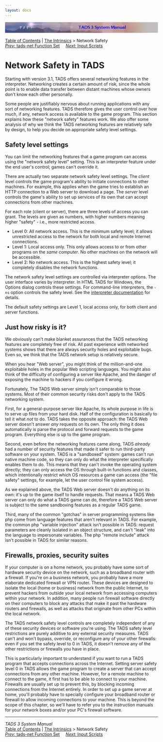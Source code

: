 ```yaml
---
layout: docs
---
```



<img src="topbar.jpg" data-border="0" />





<a href="toc.html" class="nav">Table of Contents</a> \|
<a href="builtins.html" class="nav">The Intrinsics</a> \> Network
Safety  
<span class="navnp"><a href="tadsnet.html" class="nav"><em>Prev:</em> tads-net Function
Set</a>    
<a href="scripts.html" class="nav"><em>Next:</em> Input Scripts</a>    
</span>





# Network Safety in TADS

Starting with version 3.1, TADS offers several networking features in
the interpreter. Networking creates a certain amount of risk, since the
whole point is to enable data transfer between distant machines whose
owners don't know each other personally.

Some people are justifiably nervous about running applications with any
sort of networking features. TADS therefore gives the user control over
how much, if any, network access is available to the game program. This
section explains how these "network safety" features work. We also offer
some analysis of why we think the TADS networking features are
relatively safe by design, to help you decide on appropriate safety
level settings.

## Safety level settings

You can limit the networking features that a game program can access
using the "network safety level" setting. This is an interpreter feature
under the end user's control; games can't override it.

There are actually two separate network safety level settings. The
*client* level controls the game program's ability to initiate
connections to other machines. For example, this applies when the game
tries to establish an HTTP connection to a Web server to download a
page. The *server* level controls the game's ability to set up services
of its own that can accept connections from other machines.

For each role (client or server), there are three levels of access you
can grant. The levels are given as numbers, with higher numbers meaning
higher "safety" - i.e., more restricted access.

- Level 0: All network access. This is the minimum safety level; it
  allows unrestricted access to the network for both local and remote
  Internet connections.
- Level 1: Local access only. This only allows access to or from other
  programs on the *same computer*. No other machines on the network will
  be accessible.
- Level 2: No network access. This is the highest safety level; it
  completely disables the network functions.

The network safety level settings are controlled via interpreter
options. The user interface varies by interpreter. In HTML TADS for
Windows, the Options dialog controls these settings. For command-line
interpreters, the `-ns` option controls the
safety level. See the [interpreter
documentation](terp.html#network-safety) for details.

The default safety settings are Level 1, local access only, for both
client and server functions.

## Just how risky is it?

We obviously can't make blanket assurances that the TADS networking
features are completely free of risk. All past experience with networked
systems shows that there are always security holes and exploitable bugs.
Even so, we think that the TADS network setup is relatively secure.

When you hear "Web server", you might think of the million-and-one
exploitable holes in the popular Web scripting languages. You might also
think of the difficulty of configuring a server like Apache, and the
danger of exposing the machine to hackers if you configure it wrong.

Fortunately, The TADS Web server simply isn't comparable to those
systems. Most of their common security risks don't apply to the TADS
networking system.

First, for a general-purpose server like Apache, its whole purpose in
life is to serve up files from your hard disk. Half of the configuration
is basically to tell it what *not* to do. TADS takes the opposite
approach: the TADS Web server doesn't answer *any* requests on its own.
The only thing it does automatically is parse the protocol and forward
requests to the game program. Everything else is up to the game program.

Second, even before the networking features came along, TADS *already*
had a number of security features that made it safer to run third-party
software on your system. TADS is a "sandboxed" system: games can't run
native machine code, so they can only do what the interpreter
specifically enables them to do. This means that they can't invoke the
operating system directly; they can only access the OS through built-in
functions and classes, which intentionally restrict which OS resources a
game can access (the "file safety" settings, for example, let the user
control file system access).

As we explained above, the TADS Web server doesn't do anything on its
own: it's up to the game itself to handle requests. That means a TADS
Web server can only do what a TADS game can do, therefore a TADS Web
server is subject to the same sandboxing features as a regular TADS
game.

Third, many of the common "gotchas" in server programming systems like
php come from language features that aren't relevant in TADS. For
example, the common php "variable injection" attack isn't possible in
TADS: request parameters are cleanly isolated in an object structure,
and can't "leak" into the language to impersonate variables. The php
"remote include" attack isn't possible in TADS for similar reasons.

## Firewalls, proxies, security suites

If your computer is on a home network, you probably have some sort of
hardware security device on the network, such as a broadband router with
a firewall. If you're on a business network, you probably have a more
elaborate dedicated firewall or VPN router. These devices are designed
to isolate the local (home or business) network from the public
Internet, to prevent hackers from outside your local network from
accessing computers within your network. In addition, many people run
firewall software directly on their computers to block any attacks that
make it past the hardware routers and firewalls, as well as attacks that
originate from other PCs within the local network.

The TADS network safety level controls are completely independent of any
of these security devices or software you're using. The TADS safety
level restrictions are purely additive to any external security
measures. TADS can't and won't bypass, override, or reconfigure any of
your other firewalls: even if you set the safety level to 0 in TADS, it
doesn't remove any of the other restrictions or firewalls you have in
place.

This is particularly important to understand if you want to run a TADS
program that accepts connections across the Internet. Setting server
safety level 0 in TADS allows the game program to create a server that
can accept connections from any other machine. However, for a remote
machine to connect to the game, it first has to be able to connect to
your machine. Firewalls are usually set up to prevent this, by blocking
incoming connections from the Internet entirely. In order to set up a
game server at home, you'll probably have to specially configure your
broadband router or firewall to allow incoming connections to your
machine. This is beyond the scope of this chapter, so we'll have to
refer you to the instruction manuals for your network boxes and/or your
PC's firewall software.



------------------------------------------------------------------------



*TADS 3 System Manual*  
<a href="toc.html" class="nav">Table of Contents</a> \|
<a href="builtins.html" class="nav">The Intrinsics</a> \> Network
Safety  
<span class="navnp"><a href="tadsnet.html" class="nav"><em>Prev:</em> tads-net Function
Set</a>    
<a href="scripts.html" class="nav"><em>Next:</em> Input Scripts</a>    
</span>


